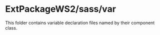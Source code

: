 # ExtPackageWS2/sass/var

This folder contains variable declaration files named by their component class.
